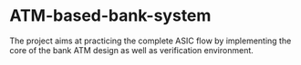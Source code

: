 # ATM-based-bank-system
The project aims at practicing the complete ASIC flow by implementing the core of the bank                                    ATM design as well as verification environment.
